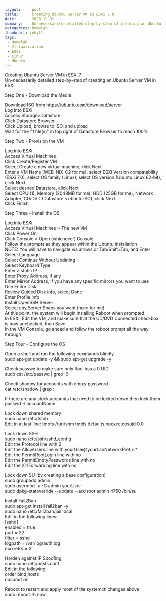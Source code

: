 ```yaml
---
layout:     post
title:      Creating Ubuntu Server VM in ESXi 7.0
date:       2020-12-31
summary:    Un-necessarily detailed step-by-step of creating an Ubuntu Server VM in ESXi
categories: Homelab
thumbnail: jekyll
tags:
 - Homelab
 - Virtualization
 - ESXi
 - Linux
 - Ubuntu
---
```


Creating Ubuntu Server VM in ESXi 7  
Un-necessarily detailed step-by-step of creating an Ubuntu Server VM in ESXi

Step One - Download the Media  

Download ISO from https://ubuntu.com/download/server  
Log into ESXi  
Access Storage>Datastore  
Click Datastore Browser  
Click Upload, browse to ISO, and upload  
Wait for the "1 file(s)" in top right of Datastore Browser to reach 100%  

Step Two - Provision the VM  

Log into ESXi  
Access Virtual Machines  
Click Create/Register VM  
Select Create a new virtual machine, click Next  
Enter a VM Name (WEB-NIX-C2 for me), select ESXi Version compatability (ESXi 7.0), select OS family (Linux), select OS version (Ubuntu Linux 62-bit), click Next  
Select desired Datastore, click Next  
Select CPU (1), Memory (2048MB for me), HDD (25GB for me), Network Adapter, CD/DVD (Datastore's ubuntu ISO), click Next  
Click Finish  

Step Three - Install the OS  

Log into ESXi  
Access Virtual Machines > The new VM  
Click Power On  
Click Console > Open (whichever) Console  
Follow the prompts as they appear within the Ubuntu Installation  
NOTE: You will have to navigate via arrows or Tab/Shift+Tab, and Enter  
Select Language  
Select Continue Without Updating  
Select Keyboard Type  
Enter a static IP  
Enter Proxy Address, if any  
Enter Mirror Address, if you have any specific mirrors you want to use  
Use Entire Disk  
Review Guided Disk info, select Done  
Enter Profile info  
Install OpenSSH Server  
Select any Server Snaps you want (none for me)  
At this point, the system will begin installing
Reboot when prompted  
In ESXi, Edit the VM, and make sure that the CD/DVD Connected checkbox is now unchecked, then Save  
In the VM Console, go ahead and follow the reboot prompt all the way through  


Step Four - Configure the OS  

Open a shell and run the following commands blindly  
sudo apt-get update -y && sudo apt-get upgrade -y  

Check passwd to make sure only Root has a 0 UID  
sudo cat /etc/passwd | grep :0:  

Check shadow for accounts with empty password  
cat /etc/shadow | grep ::

If there are any stock accounts that need to be locked down then lock them  
passwd -l accountName

Lock down shared memory  
sudo nano /etc/fstab  
Edit in at last line: tmpfs /run/shm tmpfs defaults,noexec,nosuid 0 0  

Lock down SSH  
sudo nano /etc/ssh/sshd_config  
Edit the Protocol line with 2  
Edit the AllowUsers line with yourUser@yourLanNetworkPrefix.*  
Edit the PermitRootLogin line with no  
Edit the PermitEmptyPasswords line with no  
Edit the X11Forwarding line with no  

Lock down SU (by creating a base configuration)  
sudo groupadd admin  
sudo usermod -a -G admin yourUser  
sudo dpkg-statoverride --update --add root admin 4750 /bin/su  

Install Fail2Ban  
sudo apt-get install fail2ban -y  
sudo nano /etc/fail2ban/jail.local  
Edit in the following lines:  
[sshd]  
enabled = true  
port = 22  
filter = sshd  
logpath = /var/log/auth.log  
maxretry = 3  

Harden against IP Spoofing  
sudo nano /etc/hosts.conf  
Edit in the following:  
order bind,hosts  
nospoof on  

Reboot to restart and apply most of the systemctl changes above  
sudo reboot -h now  
